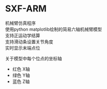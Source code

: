 # SXF-ARM 
机械臂仿真程序   
使用python matplotlib绘制的简易六轴机械臂模型   
支持正运动学结算   
支持滑动条设置关节角度   
实时显示末端点位   
   
关于模型中每个位点的坐标轴   
* 红色 X轴   
* 绿色 Y轴    
* 蓝色 Z轴    
